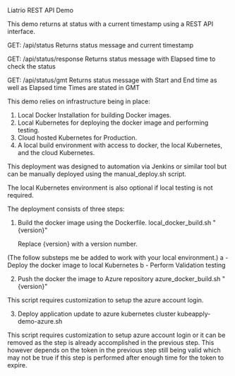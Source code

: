 Liatrio REST API Demo

This demo returns at status with a current timestamp using a REST API interface.

GET: /api/status
Returns status message and current timestamp

GET: /api/status/response
Returns status message with Elapsed time to check the status

GET: /api/status/gmt
Returns status message with Start and End time as well as Elapsed time
      Times are stated in GMT                                       



This demo relies on infrastructure being in place:

1. Local Docker Installation for building Docker images.
2. Local Kubernetes for deploying the docker image and performing testing.
3. Cloud hosted Kubernetes for Production.
4. A local build environment with access to docker, the local Kubernetes, and the cloud Kubernetes.

This deployment was designed to automation via Jenkins or similar tool but can be manually deployed
using the manual_deploy.sh script.

The local Kubernetes environment is also optional if local testing is not required.

The deployment consists of three steps:
1. Build the docker image using the Dockerfile.
	local_docker_build.sh "{version}"

	Replace {version} with a version number.
	
  (The follow substeps me be added to work with your local environment.)
	a - Deploy the docker image to local Kubernetes
	b - Perform Validation testing


2. Push the docker the image to Azure repository
	azure_docker_build.sh "{version}"

  This script requires customization to setup the azure account login.

  
3. Deploy application update to azure kubernetes cluster
  kubeapply-demo-azure.sh

  This script requires customization to setup azure account login or it can be removed
  as the step is already accomplished in the previous step. This however depends on the
  token in the previous step still being valid which may not be true if this step is performed
  after enough time for the token to expire.